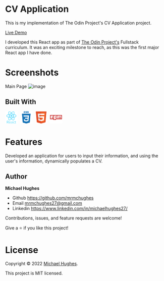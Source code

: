 # CV Application

This is my implementation of The Odin Project's CV Application project.

[Live Demo](https://mrmchughes.github.io/CV-Application/)

I developed this React app as part of [The Odin Project's](https://www.theodinproject.com/paths/full-stack-javascript/courses/javascript/lessons/cv-application) Fullstack curriculum. It was an exciting milestone to reach, as this was the first major React app I have done.

# Screenshots
Main Page ![image](https://user-images.githubusercontent.com/10659805/172234215-bb18174b-da8a-4b6e-aa1f-c41522c51b79.png)

## Built With

<img src="https://github.com/devicons/devicon/blob/master/icons/react/react-original-wordmark.svg" title="React" alt="React" width="40" height="40"/>&nbsp;
<img src="https://github.com/devicons/devicon/blob/master/icons/css3/css3-plain-wordmark.svg"  title="CSS3" alt="CSS" width="40" height="40"/>&nbsp;
<img src="https://github.com/devicons/devicon/blob/master/icons/html5/html5-original.svg" title="HTML5" alt="HTML" width="40" height="40"/>&nbsp;
<img src="https://github.com/devicons/devicon/blob/master/icons/npm/npm-original-wordmark.svg" title="npm" alt="npm" width="40" height="40"/>&nbsp;

# Features

Developed an application for users to input their information, and using the user's information, dynamically populates a CV.

## Author

**Michael Hughes**

- Github https://github.com/mrmchughes
- Email mrmchughes27@gmail.com
- Linkedin https://www.linkedin.com/in/michaelhughes27/

Contributions, issues, and feature requests are welcome!

Give a ⭐️ if you like this project!

# License

Copyright © 2022 [Michael Hughes](https://github.com/mrmchughes).

This project is MIT licensed.
